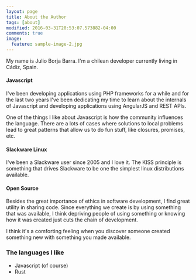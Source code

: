 ```yaml
---
layout: page
title: About the Author
tags: [about]
modified: 2016-03-31T20:53:07.573882-04:00
comments: true
image:
  feature: sample-image-2.jpg
---
```


My name is Julio Borja Barra. I'm a chilean developer currently living in Cádiz,
Spain.

#### Javascript

I've been developing applications using PHP frameworks for a while and for the
last two years I've been dedicating my time to learn about the internals of Javascript
and developing applications using AngularJS and REST APIs.

One of the things I like about Javascript is how the community influences the
language. There are a lots of cases where solutions to local problems lead to
great patterns that allow us to do fun stuff, like closures, promises, etc.

#### Slackware Linux

I've been a Slackware user since 2005 and I love it. The KISS principle is something
that drives Slackware to be one the simplest linux distributions available.

#### Open Source

Besides the great importance of ethics in software development, I find great
utility in sharing code. Since everything we create is by using something that was
available, I think depriving people of using something or knowing how it was created
just cuts the chain of development.

I think it's a comforting feeling when you discover someone created something new 
with something you made available.

### The languages I like
* Javascript (of course)
* Rust
